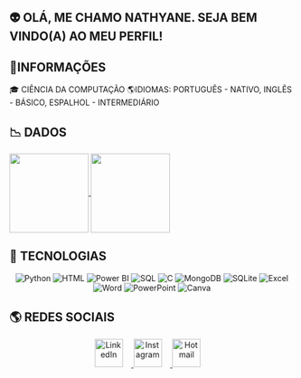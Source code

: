 ## 👽 OLÁ, ME CHAMO NATHYANE. SEJA BEM VINDO(A) AO MEU PERFIL!
## 📍INFORMAÇÕES
🎓 CIÊNCIA DA COMPUTAÇÃO
🌎IDIOMAS: PORTUGUÊS - NATIVO, INGLÊS - BÁSICO, ESPALHOL - INTERMEDIÁRIO

## 📉 DADOS
<a href="https://github.com/nathyaneoliveira/github-readme-stats">
  <img height=140 align="center" src="[https://github-readme-stats.vercel.app/api?username=nathyaneoliveira&theme=neon]" />
</a>
<a href="https://github.com/nathyaneoliveira/convoychat">
  <img height=140 align="center" src="[https://github-readme-stats.vercel.app/api/top-langs?username=nathyaneoliveira&layout=compact&langs_count=8&theme=neon&card_width=280]" />
</a>

## 🚀 TECNOLOGIAS
<p align="center">
  <img src="https://img.icons8.com/color/100/3776AB/python.png" title="Python"/>
  <img src="https://img.icons8.com/color/100/E34F26/html-5.png" title="HTML"/>
  <img src="https://img.icons8.com/color/100/F2C811/power-bi.png" title="Power BI"/>
  <img src="https://img.icons8.com/color/100/CC2927/database.png" title="SQL"/>
  <img src="https://img.icons8.com/color/100/00599C/c-programming.png" title="C"/>
  <img src="https://img.icons8.com/color/100/4DB33D/mongodb.png" title="MongoDB"/>
   <img src="https://img.icons8.com/color/100/0061B0/sql.png" title="SQLite"/>
   <img src="https://img.icons8.com/color/100/2A73CC/microsoft-excel-2019.png" title="Excel"/>
   <img src="https://img.icons8.com/color/100/2A73CC/microsoft-word-2019.png" title="Word"/>
   <img src="https://img.icons8.com/color/100/ED7D31/microsoft-powerpoint-2019.png" title="PowerPoint"/>
  <img src="https://img.icons8.com/color/100/FF0000/canva.png" title="Canva"/>
</p>

## 🌎 REDES SOCIAIS
<p align="center">
  <a href="https://www.linkedin.com/in/nathyaneoliveira/" target="_blank">
    <img src="https://img.icons8.com/ios-filled/50/0077B5/linkedin.png" width="50" title="LinkedIn" style="margin-right: 15px;"/>
  </a>
  <a href="https://www.instagram.com/nathyaneoliveira/" target="_blank">
    <img src="https://img.icons8.com/ios-filled/50/E4405F/instagram.png" width="50" title="Instagram" style="margin-right: 15px;"/>
  </a>
  <a href="mailto:snathyaneoliveira@hotmail.com" target="_blank">
    <img src="https://img.icons8.com/ios-filled/50/0078D4/ms-outlook.png" width="50" title="Hotmail" style="margin-right: 15px;"/>
  </a>
</p>
